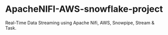 # ApacheNIFI-AWS-snowflake-project

Real-Time Data Streaming using Apache Nifi, AWS, Snowpipe, Stream & Task.
